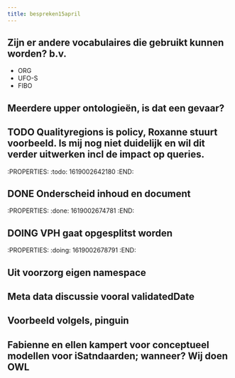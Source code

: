 ```yaml
---
title: bespreken15april
---
```


## Zijn er andere vocabulaires die gebruikt kunnen worden? b.v.
- ORG
- UFO-S
- FIBO
## Meerdere upper ontologieën, is dat een gevaar?
## TODO Qualityregions is policy, Roxanne stuurt voorbeeld. Is mij nog niet duidelijk en wil dit verder uitwerken incl de impact op queries.
:PROPERTIES:
:todo: 1619002642180
:END:
## DONE Onderscheid inhoud en document
:PROPERTIES:
:done: 1619002674781
:END:
## DOING VPH gaat opgesplitst worden
:PROPERTIES:
:doing: 1619002678791
:END:
## Uit voorzorg eigen namespace
## Meta data discussie vooral validatedDate
## Voorbeeld volgels, pinguin
## Fabienne en ellen kampert voor conceptueel modellen voor iSatndaarden;  wanneer? Wij doen OWL
